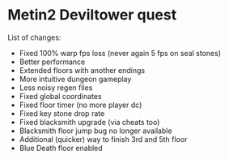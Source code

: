 # Metin2 Deviltower quest
List of changes:
* Fixed 100% warp fps loss (never again 5 fps on seal stones)
* Better performance
* Extended floors with another endings
* More intuitive dungeon gameplay
* Less noisy regen files
* Fixed global coordinates
* Fixed floor timer (no more player dc)
* Fixed key stone drop rate
* Fixed blacksmith upgrade (via cheats too)
* Blacksmith floor jump bug no longer available
* Additional (quicker) way to finish 3rd and 5th floor
* Blue Death floor enabled
